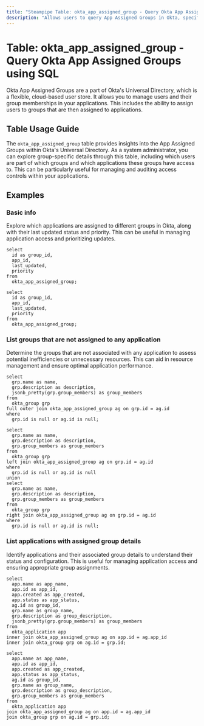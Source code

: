 ```yaml
---
title: "Steampipe Table: okta_app_assigned_group - Query Okta App Assigned Groups using SQL"
description: "Allows users to query App Assigned Groups in Okta, specifically providing details about which groups are assigned to which applications."
---
```


# Table: okta_app_assigned_group - Query Okta App Assigned Groups using SQL

Okta App Assigned Groups are a part of Okta's Universal Directory, which is a flexible, cloud-based user store. It allows you to manage users and their group memberships in your applications. This includes the ability to assign users to groups that are then assigned to applications.

## Table Usage Guide

The `okta_app_assigned_group` table provides insights into the App Assigned Groups within Okta's Universal Directory. As a system administrator, you can explore group-specific details through this table, including which users are part of which groups and which applications these groups have access to. This can be particularly useful for managing and auditing access controls within your applications.

## Examples

### Basic info
Explore which applications are assigned to different groups in Okta, along with their last updated status and priority. This can be useful in managing application access and prioritizing updates.

```sql+postgres
select
  id as group_id,
  app_id,
  last_updated,
  priority
from
  okta_app_assigned_group;
```

```sql+sqlite
select
  id as group_id,
  app_id,
  last_updated,
  priority
from
  okta_app_assigned_group;
```

### List groups that are not assigned to any application
Determine the groups that are not associated with any application to assess potential inefficiencies or unnecessary resources. This can aid in resource management and ensure optimal application performance.

```sql+postgres
select
  grp.name as name,
  grp.description as description,
  jsonb_pretty(grp.group_members) as group_members
from
  okta_group grp
full outer join okta_app_assigned_group ag on grp.id = ag.id
where
  grp.id is null or ag.id is null;
```

```sql+sqlite
select
  grp.name as name,
  grp.description as description,
  grp.group_members as group_members
from
  okta_group grp
left join okta_app_assigned_group ag on grp.id = ag.id
where
  grp.id is null or ag.id is null
union
select
  grp.name as name,
  grp.description as description,
  grp.group_members as group_members
from
  okta_group grp
right join okta_app_assigned_group ag on grp.id = ag.id
where
  grp.id is null or ag.id is null;
```

### List applications with assigned group details
Identify applications and their associated group details to understand their status and configuration. This is useful for managing application access and ensuring appropriate group assignments.

```sql+postgres
select
  app.name as app_name,
  app.id as app_id,
  app.created as app_created,
  app.status as app_status,
  ag.id as group_id,
  grp.name as group_name,
  grp.description as group_description,
  jsonb_pretty(grp.group_members) as group_members
from
  okta_application app
inner join okta_app_assigned_group ag on app.id = ag.app_id
inner join okta_group grp on ag.id = grp.id;
```

```sql+sqlite
select
  app.name as app_name,
  app.id as app_id,
  app.created as app_created,
  app.status as app_status,
  ag.id as group_id,
  grp.name as group_name,
  grp.description as group_description,
  grp.group_members as group_members
from
  okta_application app
join okta_app_assigned_group ag on app.id = ag.app_id
join okta_group grp on ag.id = grp.id;
```